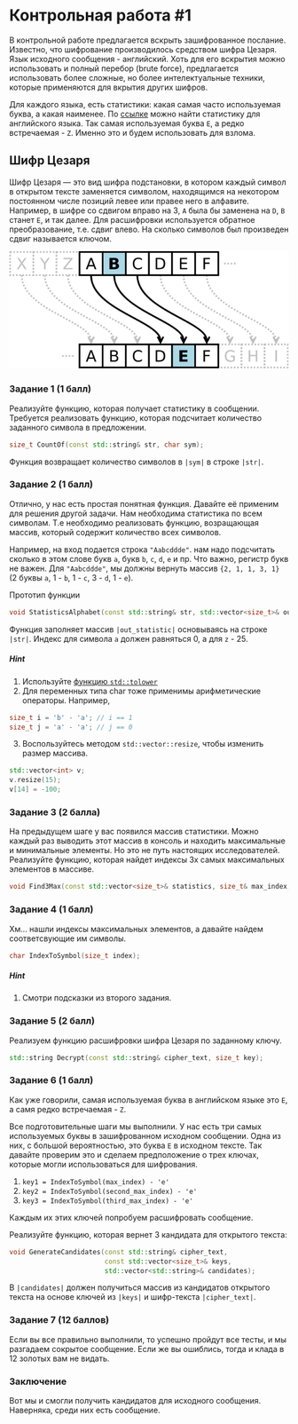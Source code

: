 # Контрольная работа #1

В контрольной работе предлагается вскрыть зашифрованное послание. Известно, что шифрование производилось средством шифра Цезаря.
Язык исходного сообщения - английский.
Хоть для его вскрытия можно использовать и полный перебор (brute force), предлагается использовать более сложные, но более интелектуальные техники,
которые применяются для вкрытия других шифров.

Для каждого языка, есть статистики: какая самая часто используемая буква, а какая наименее. По [ссылке](https://eng4school.ru/the_alphabet/687-chastota-vstrechaemosti-bukv.html) можно найти статистику для английского языка. Так самая используемая буква `E`, а редко встречаемая - `Z`.
Именно это и будем использовать для взлома.

## Шифр Цезаря
Шифр Цезаря — это вид шифра подстановки, в котором каждый символ в открытом тексте заменяется символом, находящимся на некотором постоянном числе позиций левее или правее него в алфавите. Например, в шифре со сдвигом вправо на 3, `A` была бы заменена на `D`, `B` станет `E`, и так далее.
Для расшифровки используется обратное преобразование, т.е. сдвиг влево. На сколько символов был произведен сдвиг называется ключом.

![caesar3](images/caesar3.png)


### Задание 1  (1 балл)
Реализуйте функцию, которая получает статистику в сообщении. Требуется реализовать функцию, которая подсчитает количество заданного символа в предложении.

```cpp
size_t CountOf(const std::string& str, char sym);
```

Функция возвращает количество символов в `|sym|` в строке `|str|`.


### Задание 2  (1 балл)
Отлично, у нас есть простая понятная функция. Давайте её применим для решения другой задачи.
Нам необходима статистика по всем символам.
Т.е необходимо реализовать функцию, возращающая массив, который содержит количество всех символов.

Например, на вход подается строка `"Aabcddde"`. нам надо подсчитать сколько в этом слове букв `a`, букв `b`, `c`, `d`, `e` и пр.
Что важно, регистр букв не важен.
Для `"Aabcddde"`, мы должны вернуть массив `{2, 1, 1, 3, 1}` (2 буквы `a`, 1 - `b`, 1 - `c`, 3 - `d`, 1 - `e`).

Прототип функции
```cpp
void StatisticsAlphabet(const std::string& str, std::vector<size_t>& out_statistic);
```

Функция заполняет массив `|out_statistic|` основываясь на строке `|str|`. Индекс для символа `a` должен равняться 0, а для `z` - 25.

##### Hint
1. Используйте [функцию `std::tolower`](https://en.cppreference.com/w/cpp/string/byte/tolower)
2. Для переменных типа char тоже применимы арифметические операторы. Например,
```cpp
size_t i = 'b' - 'a'; // i == 1
size_t j = 'a' - 'a'; // j == 0
```
3. Воспользуйтесь методом `std::vector::resize`, чтобы изменить размер массива.
```cpp
std::vector<int> v;
v.resize(15);
v[14] = -100;
```


### Задание 3  (2 балла)
На предыдущем шаге у вас появился массив статистики. Можно каждый раз выводить этот массив в консоль и находить максимальные и минимальные элементы.
Но это не путь настоящих исследователей. Реализуйте функцию, которая найдет индексы 3х самых максимальных элементов в массиве.

```cpp
void Find3Max(const std::vector<size_t>& statistics, size_t& max_index, size_t& second_max_index, size_t& third_max_index);
```


### Задание 4  (1 балл)
Хм... нашли индексы максимальных элементов, а давайте найдем соответсвующие им символы.

```cpp
char IndexToSymbol(size_t index);
```

##### Hint
1. Смотри подсказки из второго задания.


### Задание 5  (2 балл)
Реализуем функцию расшифровки шифра Цезаря по заданному ключу.

```cpp
std::string Decrypt(const std::string& cipher_text, size_t key);
```

### Задание 6  (1 балл)
Как уже говорили, самая используемая буква в английском языке это `E`, а самя редко встречаемая - `Z`.

Все подготовительные шаги мы выполнили. У нас есть три самых используемых буквы в зашифрованном исходном сообщении. Одна из них, с большой вероятностью, это буква `E` в исходном тексте. Так давайте проверим это и сделаем предположение о трех ключах, которые могли использоваться для шифрования.

1. `key1 = IndexToSymbol(max_index) - 'e'`
1. `key2 = IndexToSymbol(second_max_index) - 'e'`
1. `key3 = IndexToSymbol(third_max_index) - 'e'`

Каждым их этих ключей попробуем расшифровать сообщение.

Реализуйте функцию, которая вернет 3 кандидата для открытого текста:

```cpp
void GenerateCandidates(const std::string& cipher_text,
                        const std::vector<size_t>& keys,
                        std::vector<std::string>& candidates);
```

В `|candidates|` должен получиться массив из кандидатов открытого текста на основе ключей из `|keys|` и шифр-текста `|cipher_text|`.


### Задание 7  (12 баллов)
Если вы все правильно выполнили, то успешно пройдут все тесты, и мы разгадаем сокрытое сообщение. Если же вы ошиблись, тогда и клада в 12 золотых вам не видать.


### Заключение
Вот мы и смогли получить кандидатов для исходного сообщения. Наверняка, среди них есть сообщение.
